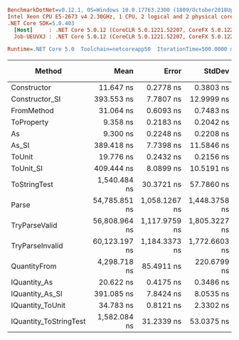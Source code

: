 ``` ini

BenchmarkDotNet=v0.12.1, OS=Windows 10.0.17763.2300 (1809/October2018Update/Redstone5)
Intel Xeon CPU E5-2673 v4 2.30GHz, 1 CPU, 2 logical and 2 physical cores
.NET Core SDK=5.0.403
  [Host]     : .NET Core 5.0.12 (CoreCLR 5.0.1221.52207, CoreFX 5.0.1221.52207), X64 RyuJIT
  Job-UEUVXJ : .NET Core 5.0.12 (CoreCLR 5.0.1221.52207, CoreFX 5.0.1221.52207), X64 RyuJIT

Runtime=.NET Core 5.0  Toolchain=netcoreapp50  IterationTime=500.0000 ms  

```
|                 Method |          Mean |         Error |        StdDev |  Gen 0 | Gen 1 | Gen 2 | Allocated |
|----------------------- |--------------:|--------------:|--------------:|-------:|------:|------:|----------:|
|            Constructor |     11.647 ns |     0.2778 ns |     0.3803 ns |      - |     - |     - |         - |
|         Constructor_SI |    393.553 ns |     7.7807 ns |    12.9999 ns | 0.0071 |     - |     - |     192 B |
|             FromMethod |     31.064 ns |     0.6093 ns |     0.7483 ns |      - |     - |     - |         - |
|             ToProperty |      9.358 ns |     0.2183 ns |     0.2042 ns |      - |     - |     - |         - |
|                     As |      9.300 ns |     0.2248 ns |     0.2208 ns |      - |     - |     - |         - |
|                  As_SI |    389.418 ns |     7.7398 ns |    11.5846 ns | 0.0069 |     - |     - |     192 B |
|                 ToUnit |     19.776 ns |     0.2432 ns |     0.2156 ns |      - |     - |     - |         - |
|              ToUnit_SI |    409.444 ns |     8.0899 ns |    10.5191 ns | 0.0072 |     - |     - |     192 B |
|           ToStringTest |  1,540.484 ns |    30.3721 ns |    57.7860 ns | 0.0346 |     - |     - |     944 B |
|                  Parse | 54,785.851 ns | 1,058.1267 ns | 1,448.3758 ns | 1.2400 |     - |     - |   33344 B |
|          TryParseValid | 56,808.964 ns | 1,117.9759 ns | 1,805.3227 ns | 1.2556 |     - |     - |   33320 B |
|        TryParseInvalid | 60,123.197 ns | 1,184.3373 ns | 1,772.6603 ns | 1.1975 |     - |     - |   32928 B |
|           QuantityFrom |  4,298.718 ns |    85.4911 ns |   220.6799 ns |      - |     - |     - |      56 B |
|           IQuantity_As |     20.622 ns |     0.4175 ns |     0.3486 ns | 0.0009 |     - |     - |      24 B |
|        IQuantity_As_SI |    391.085 ns |     7.8424 ns |     8.0535 ns | 0.0070 |     - |     - |     192 B |
|       IQuantity_ToUnit |     34.783 ns |     0.8121 ns |     2.3302 ns | 0.0021 |     - |     - |      56 B |
| IQuantity_ToStringTest |  1,582.084 ns |    31.2339 ns |    53.0375 ns | 0.0358 |     - |     - |     944 B |
